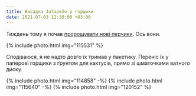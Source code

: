 ```yaml
---
title: Висадка Jalapeño у горщики
date: 2021-07-03 12:30:00 +03:00
---
```


Тиждень тому я почав [пророщувати нові перчики][1]. Ось вони.

{% include photo.html img="115531" %}

Сподіваюся, я не надто довго їх тримав у пакетику. Переніс їх у паперові горщики з ґрунтом для кактусів, прямо зі шматочками ватного диску.

{% include photo.html img="114858" -%}
{% include photo.html img="115640" -%}
{% include photo.html img="120152" %}

[1]: /2021/06/27/next-ones.html
